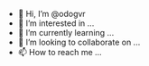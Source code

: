 - 👋 Hi, I’m @odogvr
- 👀 I’m interested in ...
- 🌱 I’m currently learning ...
- 💞️ I’m looking to collaborate on ...
- 📫 How to reach me ...

<!---
odogvr/odogvr is a ✨ special ✨ repository because its `README.md` (this file) appears on your GitHub profile.
You can click the Preview link to take a look at your changes.
--->
